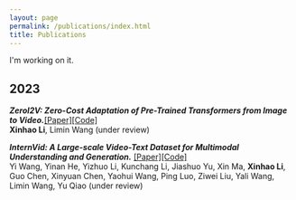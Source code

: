 ```yaml
---
layout: page
permalink: /publications/index.html
title: Publications
---
```


I'm working on it.

## 2023

***ZeroI2V: Zero-Cost Adaptation of Pre-Trained Transformers from Image to Video.***[[Paper]]()[[Code]]() <br>
**Xinhao Li**, Limin Wang (under review) 
<br>

***InternVid: A Large-scale Video-Text Dataset for Multimodal Understanding and Generation.***
[[Paper]]()[[Code]]() <br>
Yi Wang, Yinan He, Yizhuo Li, Kunchang Li, Jiashuo Yu, Xin Ma, **Xinhao Li**, Guo Chen, Xinyuan Chen, Yaohui Wang, Ping Luo, Ziwei Liu, Yali Wang, Limin Wang, Yu Qiao (under review) 